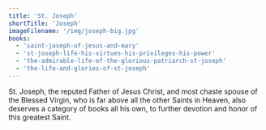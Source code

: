 ```yaml
---
title: 'St. Joseph'
shortTitle: 'Joseph'
imageFilename: '/img/joseph-big.jpg'
books:
  - 'saint-joseph-of-jesus-and-mary'
  - 'st-joseph-life-his-virtues-his-privileges-his-power'
  - 'the-admirable-life-of-the-glorious-patriarch-st-joseph'
  - 'the-life-and-glories-of-st-joseph'
---
```


St. Joseph, the reputed Father of Jesus Christ, and most chaste spouse of the Blessed Virgin, who is far above all the other Saints in Heaven, also deserves a category of books all his own, to further devotion and honor of this greatest Saint.